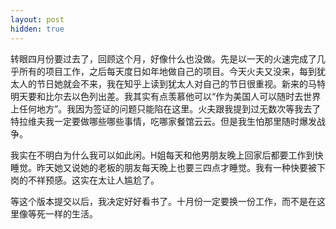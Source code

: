 ```yaml
---
layout: post
hidden: true
---
```

转眼四月份要过去了，回顾这个月，好像什么也没做。先是以一天的火速完成了几乎所有的项目工作，之后每天度日如年地做自己的项目。今天火夫又没来，每到犹太人的节日她就会不来，我在知乎上读到犹太人对自己的节日很重视。新来的马特明天要和比尔去以色列出差。我其实有点羡慕他可以“作为美国人可以随时去世界上任何地方”。我因为签证的问题只能陷在这里。火夫跟我提到过无数次等我去了特拉维夫我一定要做哪些哪些事情，吃哪家餐馆云云。但是我生怕那里随时爆发战争。

我实在不明白为什么我可以如此闲。H姐每天和他男朋友晚上回家后都要工作到快睡觉。昨天她又说她的老板的朋友每天晚上也要三四点才睡觉。我有一种快要被下岗的不祥预感。这实在太让人尴尬了。

等这个版本提交以后，我决定好好看书了。十月份一定要换一份工作，而不是在这里像等死一样的生活。